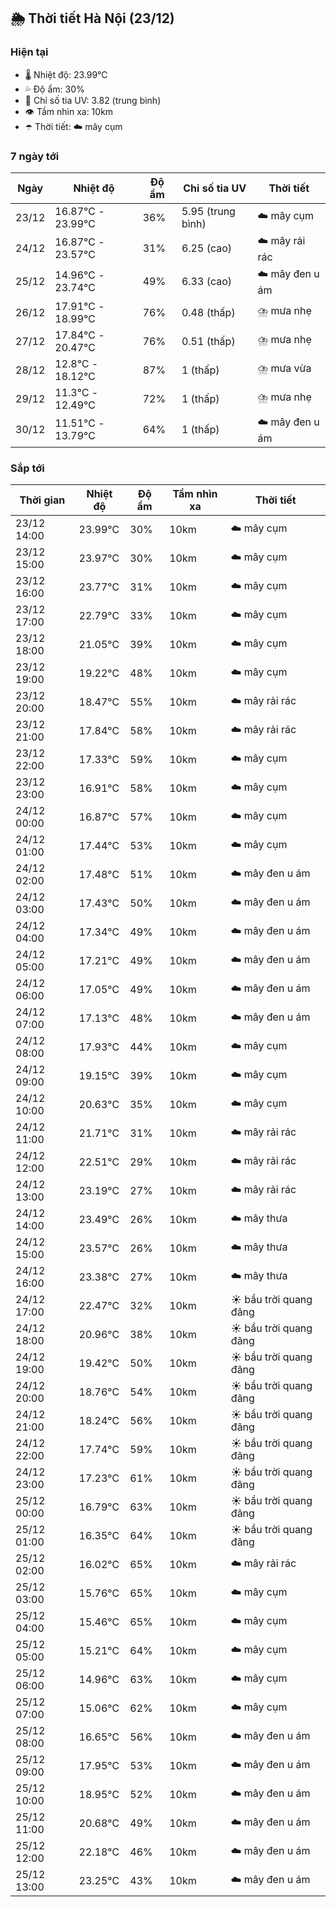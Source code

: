 ## 🌦️ Thời tiết Hà Nội (23/12)

### Hiện tại

- 🌡️ Nhiệt độ: 23.99℃
- 💦 Độ ẩm: 30%
- 🌟 Chỉ số tia UV: 3.82 (trung bình)
- 👁️ Tầm nhìn xa: 10km
- ☂️ Thời tiết: ☁️ mây cụm

### 7 ngày tới

| Ngày | Nhiệt độ | Độ ẩm | Chỉ số tia UV | Thời tiết |
| --- | --- | --- | --- | --- |
| 23/12 | 16.87℃ - 23.99℃ | 36% | 5.95 (trung bình) | ☁️ mây cụm |
| 24/12 | 16.87℃ - 23.57℃ | 31% | 6.25 (cao) | ☁️ mây rải rác |
| 25/12 | 14.96℃ - 23.74℃ | 49% | 6.33 (cao) | ☁️ mây đen u ám |
| 26/12 | 17.91℃ - 18.99℃ | 76% | 0.48 (thấp) | ⛈️ mưa nhẹ |
| 27/12 | 17.84℃ - 20.47℃ | 76% | 0.51 (thấp) | ⛈️ mưa nhẹ |
| 28/12 | 12.8℃ - 18.12℃ | 87% | 1 (thấp) | ⛈️ mưa vừa |
| 29/12 | 11.3℃ - 12.49℃ | 72% | 1 (thấp) | ⛈️ mưa nhẹ |
| 30/12 | 11.51℃ - 13.79℃ | 64% | 1 (thấp) | ☁️ mây đen u ám |

### Sắp tới

| Thời gian | Nhiệt độ | Độ ẩm | Tầm nhìn xa | Thời tiết |
| --- | --- | --- | --- | --- |
| 23/12 14:00 | 23.99℃ | 30% | 10km | ☁️ mây cụm |
| 23/12 15:00 | 23.97℃ | 30% | 10km | ☁️ mây cụm |
| 23/12 16:00 | 23.77℃ | 31% | 10km | ☁️ mây cụm |
| 23/12 17:00 | 22.79℃ | 33% | 10km | ☁️ mây cụm |
| 23/12 18:00 | 21.05℃ | 39% | 10km | ☁️ mây cụm |
| 23/12 19:00 | 19.22℃ | 48% | 10km | ☁️ mây cụm |
| 23/12 20:00 | 18.47℃ | 55% | 10km | ☁️ mây rải rác |
| 23/12 21:00 | 17.84℃ | 58% | 10km | ☁️ mây rải rác |
| 23/12 22:00 | 17.33℃ | 59% | 10km | ☁️ mây cụm |
| 23/12 23:00 | 16.91℃ | 58% | 10km | ☁️ mây cụm |
| 24/12 00:00 | 16.87℃ | 57% | 10km | ☁️ mây cụm |
| 24/12 01:00 | 17.44℃ | 53% | 10km | ☁️ mây cụm |
| 24/12 02:00 | 17.48℃ | 51% | 10km | ☁️ mây đen u ám |
| 24/12 03:00 | 17.43℃ | 50% | 10km | ☁️ mây đen u ám |
| 24/12 04:00 | 17.34℃ | 49% | 10km | ☁️ mây đen u ám |
| 24/12 05:00 | 17.21℃ | 49% | 10km | ☁️ mây đen u ám |
| 24/12 06:00 | 17.05℃ | 49% | 10km | ☁️ mây đen u ám |
| 24/12 07:00 | 17.13℃ | 48% | 10km | ☁️ mây đen u ám |
| 24/12 08:00 | 17.93℃ | 44% | 10km | ☁️ mây cụm |
| 24/12 09:00 | 19.15℃ | 39% | 10km | ☁️ mây cụm |
| 24/12 10:00 | 20.63℃ | 35% | 10km | ☁️ mây cụm |
| 24/12 11:00 | 21.71℃ | 31% | 10km | ☁️ mây rải rác |
| 24/12 12:00 | 22.51℃ | 29% | 10km | ☁️ mây rải rác |
| 24/12 13:00 | 23.19℃ | 27% | 10km | ☁️ mây rải rác |
| 24/12 14:00 | 23.49℃ | 26% | 10km | ☁️ mây thưa |
| 24/12 15:00 | 23.57℃ | 26% | 10km | ☁️ mây thưa |
| 24/12 16:00 | 23.38℃ | 27% | 10km | ☁️ mây thưa |
| 24/12 17:00 | 22.47℃ | 32% | 10km | ☀️ bầu trời quang đãng |
| 24/12 18:00 | 20.96℃ | 38% | 10km | ☀️ bầu trời quang đãng |
| 24/12 19:00 | 19.42℃ | 50% | 10km | ☀️ bầu trời quang đãng |
| 24/12 20:00 | 18.76℃ | 54% | 10km | ☀️ bầu trời quang đãng |
| 24/12 21:00 | 18.24℃ | 56% | 10km | ☀️ bầu trời quang đãng |
| 24/12 22:00 | 17.74℃ | 59% | 10km | ☀️ bầu trời quang đãng |
| 24/12 23:00 | 17.23℃ | 61% | 10km | ☀️ bầu trời quang đãng |
| 25/12 00:00 | 16.79℃ | 63% | 10km | ☀️ bầu trời quang đãng |
| 25/12 01:00 | 16.35℃ | 64% | 10km | ☀️ bầu trời quang đãng |
| 25/12 02:00 | 16.02℃ | 65% | 10km | ☁️ mây rải rác |
| 25/12 03:00 | 15.76℃ | 65% | 10km | ☁️ mây cụm |
| 25/12 04:00 | 15.46℃ | 65% | 10km | ☁️ mây cụm |
| 25/12 05:00 | 15.21℃ | 64% | 10km | ☁️ mây cụm |
| 25/12 06:00 | 14.96℃ | 63% | 10km | ☁️ mây cụm |
| 25/12 07:00 | 15.06℃ | 62% | 10km | ☁️ mây cụm |
| 25/12 08:00 | 16.65℃ | 56% | 10km | ☁️ mây đen u ám |
| 25/12 09:00 | 17.95℃ | 53% | 10km | ☁️ mây đen u ám |
| 25/12 10:00 | 18.95℃ | 52% | 10km | ☁️ mây đen u ám |
| 25/12 11:00 | 20.68℃ | 49% | 10km | ☁️ mây đen u ám |
| 25/12 12:00 | 22.18℃ | 46% | 10km | ☁️ mây đen u ám |
| 25/12 13:00 | 23.25℃ | 43% | 10km | ☁️ mây đen u ám |
